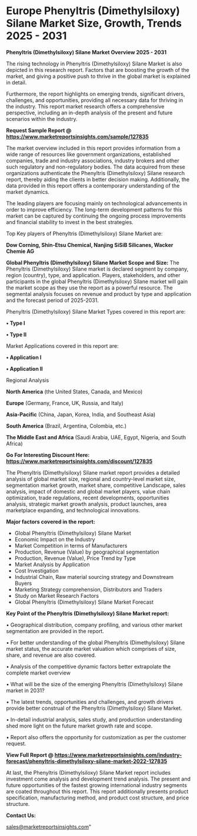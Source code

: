  # Europe Phenyltris (Dimethylsiloxy) Silane Market Size, Growth, Trends 2025 - 2031

<Strong> Phenyltris (Dimethylsiloxy) Silane Market Overview 2025 - 2031</strong>

The rising technology in Phenyltris (Dimethylsiloxy) Silane Market is also depicted in this research report. Factors that are boosting the growth of the market, and giving a positive push to thrive in the global market is explained in detail.

Furthermore, the report highlights on emerging trends, significant drivers, challenges, and opportunities, providing all necessary data for thriving in the industry. This report market research offers a comprehensive perspective, including an in-depth analysis of the present and future scenarios within the industry.

<strong>Request Sample Report @ <a href=https://www.marketreportsinsights.com/sample/127835>https://www.marketreportsinsights.com/sample/127835</a></strong>

The market overview included in this report provides information from a wide range of resources like government organizations, established companies, trade and industry associations, industry brokers and other such regulatory and non-regulatory bodies. The data acquired from these organizations authenticate the Phenyltris (Dimethylsiloxy) Silane research report, thereby aiding the clients in better decision making. Additionally, the data provided in this report offers a contemporary understanding of the market dynamics.

The leading players are focusing mainly on technological advancements in order to improve efficiency. The long-term development patterns for this market can be captured by continuing the ongoing process improvements and financial stability to invest in the best strategies.

Top Key players of Phenyltris (Dimethylsiloxy) Silane Market are:

<strong>Dow Corning, Shin-Etsu Chemical, Nanjing SiSiB Silicanes, Wacker Chemie AG</strong>

<strong><b>Global Phenyltris (Dimethylsiloxy) Silane Market Scope and Size:</b></strong>
The Phenyltris (Dimethylsiloxy) Silane market is declared segment by company, region (country), type, and application. Players, stakeholders, and other participants in the global Phenyltris (Dimethylsiloxy) Silane market will gain the market scope as they use the report as a powerful resource. The segmental analysis focuses on revenue and product by type and application and the forecast period of 2025-2031.

Phenyltris (Dimethylsiloxy) Silane Market Types covered in this report are:

<strong>• Type I

• Type II</strong>

Market Applications covered in this report are:

<strong>• Application I

• Application II</strong> 

Regional Analysis

<strong>North America</strong> (the United States, Canada, and Mexico)

<strong>Europe</strong> (Germany, France, UK, Russia, and Italy)

<strong>Asia-Pacific</strong> (China, Japan, Korea, India, and Southeast Asia)

<strong>South America</strong> (Brazil, Argentina, Colombia, etc.)

<strong>The Middle East and Africa</strong> (Saudi Arabia, UAE, Egypt, Nigeria, and South Africa)

<strong>Go For Interesting Discount Here: <a href=https://www.marketreportsinsights.com/discount/127835>https://www.marketreportsinsights.com/discount/127835</a></strong>

The Phenyltris (Dimethylsiloxy) Silane market report provides a detailed analysis of global market size, regional and country-level market size, segmentation market growth, market share, competitive Landscape, sales analysis, impact of domestic and global market players, value chain optimization, trade regulations, recent developments, opportunities analysis, strategic market growth analysis, product launches, area marketplace expanding, and technological innovations.

<strong><b>Major factors covered in the report:</b></strong>
<ul>
  <li>Global Phenyltris (Dimethylsiloxy) Silane Market </li>
  <li>Economic Impact on the Industry</li>
  <li>Market Competition in terms of Manufacturers</li>
  <li>Production, Revenue (Value) by geographical segmentation</li>
  <li>Production, Revenue (Value), Price Trend by Type</li>
  <li>Market Analysis by Application</li>
  <li>Cost Investigation</li>
  <li>Industrial Chain, Raw material sourcing strategy and Downstream Buyers</li>
  <li>Marketing Strategy comprehension, Distributors and Traders</li>
  <li>Study on Market Research Factors</li>
  <li>Global Phenyltris (Dimethylsiloxy) Silane Market Forecast</li>
</ul>

<strong><b>Key Point of the Phenyltris (Dimethylsiloxy) Silane Market report:</b></strong>

• Geographical distribution, company profiling, and various other market segmentation are provided in the report.

• For better understanding of the global Phenyltris (Dimethylsiloxy) Silane market status, the accurate market valuation which comprises of size, share, and revenue are also covered.

• Analysis of the competitive dynamic factors better extrapolate the complete market overview

• What will be the size of the emerging Phenyltris (Dimethylsiloxy) Silane market in 2031?

• The latest trends, opportunities and challenges, and growth drivers provide better construal of the Phenyltris (Dimethylsiloxy) Silane Market.

• In-detail industrial analysis, sales study, and production understanding shed more light on the future market growth rate and scope.

• Report also offers the opportunity for customization as per the customer request.

<strong><b>View Full Report @ <a href=https://www.marketreportsinsights.com/industry-forecast/phenyltris-dimethylsiloxy-silane-market-2022-127835>https://www.marketreportsinsights.com/industry-forecast/phenyltris-dimethylsiloxy-silane-market-2022-127835</a></b></strong>


At last, the Phenyltris (Dimethylsiloxy) Silane Market report includes investment come analysis and development trend analysis. The present and future opportunities of the fastest growing international industry segments are coated throughout this report. This report additionally presents product specification, manufacturing method, and product cost structure, and price structure.

<strong>Contact Us:</strong>

sales@marketreportsinsights.com"
